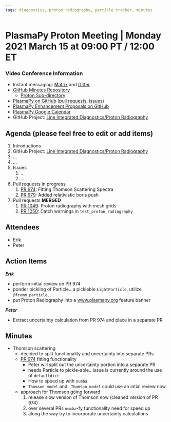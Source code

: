 ```yaml
---
tags: diagnostics, proton radiography, particle tracker, minutes
---
```


# PlasmaPy Proton Meeting | Monday 2021 March 15 at 09:00 PT / 12:00 ET

### Video Conference Information
* Instant messaging: [Matrix](https://element.im/app/#/room/#plasmapy:openastronomy.org) and [Gitter](https://gitter.im/PlasmaPy/Lobby)
* [GitHub Minutes Repository](https://github.com/PlasmaPy/plasmapy-project/tree/master/minutes)
    * [Proton Sub-directory](https://github.com/PlasmaPy/plasmapy-project/tree/master/minutes/proton_radiography)
* [PlasmaPy on GitHub](https://github.com/PlasmaPy/plasmapy) ([pull requests](https://github.com/PlasmaPy/plasmapy/pulls), [issues](https://github.com/PlasmaPy/plasmapy/issues))
* [PlasmaPy Enhancement Proposals on GitHub](https://github.com/PlasmaPy/PlasmaPy-PLEPs)
* [PlasmaPy Google Calendar](https://calendar.google.com/calendar?cid=bzVsb3ZkcW0zaWxsam00ZTlrMDd2cmw5bWdAZ3JvdXAuY2FsZW5kYXIuZ29vZ2xlLmNvbQ)
* GitHub Project: [Line Integrated Diagnostics/Proton Radiography](https://github.com/PlasmaPy/PlasmaPy/projects/21)

## Agenda (please feel free to edit or add items)

1. Introductions
2. GitHub Project: [Line Integrated Diagnostics/Proton Radiography](https://github.com/PlasmaPy/PlasmaPy/projects/21)
3. ...
4. ...
5. Issues
    1. ...
    2. ...
6. Pull requests in progress 
    1. [PR 974](https://github.com/PlasmaPy/PlasmaPy/pull/974): Fitting Thomson Scattering Spectra
    2. [PR 979](https://github.com/PlasmaPy/PlasmaPy/pull/979): Added relativistic boris push
7. Pull requests **MERGED**
    1. [PR 1049](https://github.com/PlasmaPy/PlasmaPy/pull/1049): Proton radiography with mesh grids
    2. [PR 1050](https://github.com/PlasmaPy/PlasmaPy/pull/1050): Catch warnings in `test_proton_radiography`

## Attendees

* Erik
* Peter

## Action Items

***Erik***
* perform initial review on PR 974
* ponder pickling of Particle...a pickleble `LightParticle`, utilize `@fromm_particle`, ...
* put Proton Radiography into a www.plasmapy.org feature banner

***Peter***
* Extract uncertainty calculation from PR 974 and place in a separate PR

## Minutes

* Thomson scattering
    * decided to split functionality and uncertainty into separate PRs
    * [PR 974](https://github.com/PlasmaPy/PlasmaPy/pull/974) fitting functionality
        * Peter will split out the uncertainty portion into a separate PR
        * needs Particle to pickle-able...issue is currently around the use of `defaultdict`
        * How to speed up with `numba`
        * `Thomson_model` and `_Thomson_model` could use an intial review now
    * approach for Thomson going forward
        1. release slow version of Thomson now (cleaned version of PR 974)
        2. over several PRs `numba`-fy functionality need for speed up
        3. along the way try to incorporate uncertainty calculations
